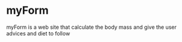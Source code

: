 # myForm
myForm is a web site that calculate the body mass and give the user advices and diet to follow
